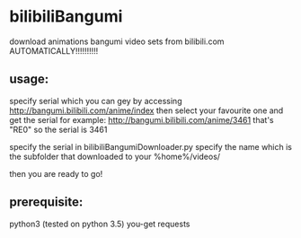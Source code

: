 # bilibiliBangumi
download animations bangumi video sets from bilibili.com 
AUTOMATICALLY!!!!!!!!!!

## usage:

specify serial which you can gey by accessing http://bangumi.bilibili.com/anime/index
then select your favourite one and get the serial
for example: http://bangumi.bilibili.com/anime/3461
that's "RE0"
so the serial is 3461

specify the serial in bilibiliBangumiDownloader.py
specify the name which is the subfolder that downloaded to your %home%/videos/

then you are ready to go!

## prerequisite:
python3 (tested on python 3.5)
you-get
requests
